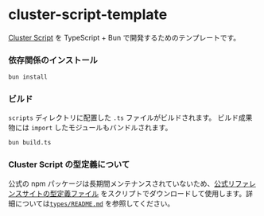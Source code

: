 # cluster-script-template

[Cluster Script](https://docs.cluster.mu/creatorkit/world/cluster-script/) を TypeScript + Bun で開発するためのテンプレートです。

### 依存関係のインストール

```bash
bun install
```

### ビルド

`scripts` ディレクトリに配置した `.ts` ファイルがビルドされます。
ビルド成果物には `import` したモジュールもバンドルされます。

```bash
bun build.ts
```

### Cluster Script の型定義について

公式の npm パッケージは長期間メンテナンスされていないため、[公式リファレンスサイトの型定義ファイル](https://docs.cluster.mu/script/#%E5%9E%8B%E5%AE%9A%E7%BE%A9%E3%83%95%E3%82%A1%E3%82%A4%E3%83%AB) をスクリプトでダウンロードして使用します。詳細については[`types/README.md`](./types/README.md) を参照してください。
